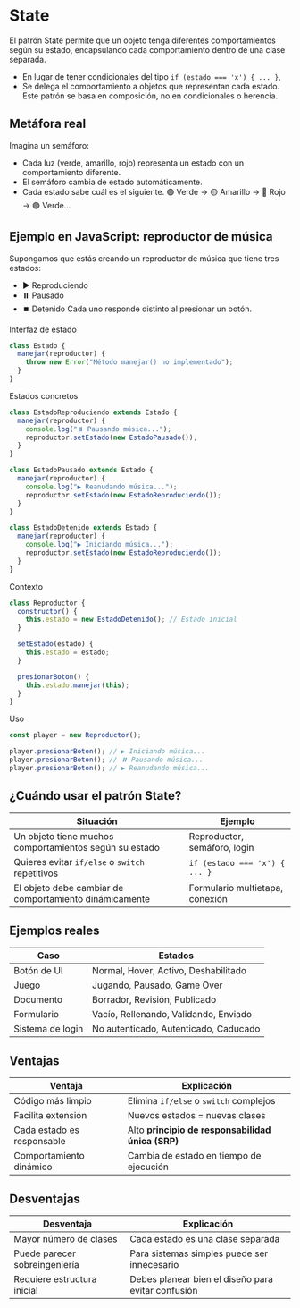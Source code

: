# **State**

El patrón State permite que un objeto tenga diferentes comportamientos según su estado, encapsulando cada comportamiento dentro de una clase separada.
- En lugar de tener condicionales del tipo `if (estado === 'x') { ... }`,
- Se delega el comportamiento a objetos que representan cada estado.
Este patrón se basa en composición, no en condicionales o herencia.



## Metáfora real

Imagina un semáforo:
- Cada luz (verde, amarillo, rojo) representa un estado con un comportamiento diferente.
- El semáforo cambia de estado automáticamente.
- Cada estado sabe cuál es el siguiente.
🟢 Verde → 🟡 Amarillo → 🔴 Rojo → 🟢 Verde...



## Ejemplo en JavaScript: reproductor de música

Supongamos que estás creando un reproductor de música que tiene tres estados:
- ▶️   Reproduciendo
- ⏸️ Pausado
- ⏹️ Detenido
Cada uno responde distinto al presionar un botón.

Interfaz de estado
```js
class Estado {
  manejar(reproductor) {
    throw new Error("Método manejar() no implementado");
  }
}
```

Estados concretos
```js
class EstadoReproduciendo extends Estado {
  manejar(reproductor) {
    console.log("⏸️ Pausando música...");
    reproductor.setEstado(new EstadoPausado());
  }
}

class EstadoPausado extends Estado {
  manejar(reproductor) {
    console.log("▶️ Reanudando música...");
    reproductor.setEstado(new EstadoReproduciendo());
  }
}

class EstadoDetenido extends Estado {
  manejar(reproductor) {
    console.log("▶️ Iniciando música...");
    reproductor.setEstado(new EstadoReproduciendo());
  }
}
```

Contexto
```js
class Reproductor {
  constructor() {
    this.estado = new EstadoDetenido(); // Estado inicial
  }

  setEstado(estado) {
    this.estado = estado;
  }

  presionarBoton() {
    this.estado.manejar(this);
  }
}
```

Uso
```js
const player = new Reproductor();

player.presionarBoton(); // ▶️ Iniciando música...
player.presionarBoton(); // ⏸️ Pausando música...
player.presionarBoton(); // ▶️ Reanudando música...
```



## ¿Cuándo usar el patrón State?

| Situación                                              | Ejemplo                         |
| ------------------------------------------------------ | ------------------------------- |
| Un objeto tiene muchos comportamientos según su estado | Reproductor, semáforo, login    |
| Quieres evitar `if/else` o `switch` repetitivos        | `if (estado === 'x') { ... }`   |
| El objeto debe cambiar de comportamiento dinámicamente | Formulario multietapa, conexión |



## Ejemplos reales

| Caso             | Estados                               |
| ---------------- | ------------------------------------- |
| Botón de UI      | Normal, Hover, Activo, Deshabilitado  |
| Juego            | Jugando, Pausado, Game Over           |
| Documento        | Borrador, Revisión, Publicado         |
| Formulario       | Vacío, Rellenando, Validando, Enviado |
| Sistema de login | No autenticado, Autenticado, Caducado |



## Ventajas

| Ventaja                    | Explicación                                       |
| -------------------------- | ------------------------------------------------- |
| Código más limpio          | Elimina `if/else` o `switch` complejos            |
| Facilita extensión         | Nuevos estados = nuevas clases                    |
| Cada estado es responsable | Alto **principio de responsabilidad única (SRP)** |
| Comportamiento dinámico    | Cambia de estado en tiempo de ejecución           |



## Desventajas

|Desventaja|Explicación|
|---|---|
|Mayor número de clases|Cada estado es una clase separada|
|Puede parecer sobreingeniería|Para sistemas simples puede ser innecesario|
|Requiere estructura inicial|Debes planear bien el diseño para evitar confusión|